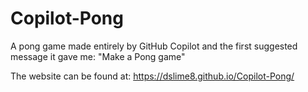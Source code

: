 # Copilot-Pong
A pong game made entirely by GitHub Copilot and the first suggested message it gave me: "Make a Pong game"

The website can be found at: https://dslime8.github.io/Copilot-Pong/
